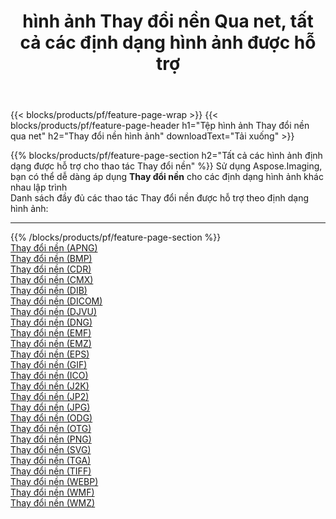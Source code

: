 ﻿---
title: hình ảnh Thay đổi nền Qua net, tất cả các định dạng hình ảnh được hỗ trợ 
weight: 3920
url: /vi/net/change-background 
lang: vi
langdirlevel: 2
locales: zh-hans,ja,it,ru,de,es,fr,nl,id,lt,pl,pt,vi,tr,ko,zh-hant,ar,hi,th,sv,cs,uk,he
description: Sử dụng Aspose.Imaging, bạn có thể dễ dàng Thay đổi nền hình ảnh qua net
---

{{< blocks/products/pf/feature-page-wrap >}}
{{< blocks/products/pf/feature-page-header h1="Tệp hình ảnh Thay đổi nền qua net" h2="Thay đổi nền hình ảnh" downloadText="Tải xuống" >}}


{{% blocks/products/pf/feature-page-section  h2="Tất cả các hình ảnh định dạng được hỗ trợ cho thao tác Thay đổi nền" %}}
Sử dụng Aspose.Imaging, bạn có thể dễ dàng áp dụng **Thay đổi nền** cho các định dạng hình ảnh khác nhau lập trình
<br/>
Danh sách đầy đủ các thao tác Thay đổi nền được hỗ trợ theo định dạng hình ảnh:
<hr/>
{{% /blocks/products/pf/feature-page-section %}}
<div class="container-fluid productfamilypage bg-gray">
    <div class="convertypes bg-gray agp-content section">
        <div class="container">
		<div class="row other-converters">
		    <div class='col-md-2 other-converter remove-lp remove-rp'><a href="/imaging/vi/net/change-background/apng" >Thay đổi nền (APNG)</a></div><div class='col-md-2 other-converter remove-lp remove-rp'><a href="/imaging/vi/net/change-background/bmp" >Thay đổi nền (BMP)</a></div><div class='col-md-2 other-converter remove-lp remove-rp'><a href="/imaging/vi/net/change-background/cdr" >Thay đổi nền (CDR)</a></div><div class='col-md-2 other-converter remove-lp remove-rp'><a href="/imaging/vi/net/change-background/cmx" >Thay đổi nền (CMX)</a></div><div class='col-md-2 other-converter remove-lp remove-rp'><a href="/imaging/vi/net/change-background/dib" >Thay đổi nền (DIB)</a></div><div class='col-md-2 other-converter remove-lp remove-rp'><a href="/imaging/vi/net/change-background/dicom" >Thay đổi nền (DICOM)</a></div><div class='col-md-2 other-converter remove-lp remove-rp'><a href="/imaging/vi/net/change-background/djvu" >Thay đổi nền (DJVU)</a></div><div class='col-md-2 other-converter remove-lp remove-rp'><a href="/imaging/vi/net/change-background/dng" >Thay đổi nền (DNG)</a></div><div class='col-md-2 other-converter remove-lp remove-rp'><a href="/imaging/vi/net/change-background/emf" >Thay đổi nền (EMF)</a></div><div class='col-md-2 other-converter remove-lp remove-rp'><a href="/imaging/vi/net/change-background/emz" >Thay đổi nền (EMZ)</a></div><div class='col-md-2 other-converter remove-lp remove-rp'><a href="/imaging/vi/net/change-background/eps" >Thay đổi nền (EPS)</a></div><div class='col-md-2 other-converter remove-lp remove-rp'><a href="/imaging/vi/net/change-background/gif" >Thay đổi nền (GIF)</a></div><div class='col-md-2 other-converter remove-lp remove-rp'><a href="/imaging/vi/net/change-background/ico" >Thay đổi nền (ICO)</a></div><div class='col-md-2 other-converter remove-lp remove-rp'><a href="/imaging/vi/net/change-background/j2k" >Thay đổi nền (J2K)</a></div><div class='col-md-2 other-converter remove-lp remove-rp'><a href="/imaging/vi/net/change-background/jp2" >Thay đổi nền (JP2)</a></div><div class='col-md-2 other-converter remove-lp remove-rp'><a href="/imaging/vi/net/change-background/jpg" >Thay đổi nền (JPG)</a></div><div class='col-md-2 other-converter remove-lp remove-rp'><a href="/imaging/vi/net/change-background/odg" >Thay đổi nền (ODG)</a></div><div class='col-md-2 other-converter remove-lp remove-rp'><a href="/imaging/vi/net/change-background/otg" >Thay đổi nền (OTG)</a></div><div class='col-md-2 other-converter remove-lp remove-rp'><a href="/imaging/vi/net/change-background/png" >Thay đổi nền (PNG)</a></div><div class='col-md-2 other-converter remove-lp remove-rp'><a href="/imaging/vi/net/change-background/svg" >Thay đổi nền (SVG)</a></div><div class='col-md-2 other-converter remove-lp remove-rp'><a href="/imaging/vi/net/change-background/tga" >Thay đổi nền (TGA)</a></div><div class='col-md-2 other-converter remove-lp remove-rp'><a href="/imaging/vi/net/change-background/tiff" >Thay đổi nền (TIFF)</a></div><div class='col-md-2 other-converter remove-lp remove-rp'><a href="/imaging/vi/net/change-background/webp" >Thay đổi nền (WEBP)</a></div><div class='col-md-2 other-converter remove-lp remove-rp'><a href="/imaging/vi/net/change-background/wmf" >Thay đổi nền (WMF)</a></div><div class='col-md-2 other-converter remove-lp remove-rp'><a href="/imaging/vi/net/change-background/wmz" >Thay đổi nền (WMZ)</a></div>
                </div>
        </div>
    </div>
</div>
<br/>
